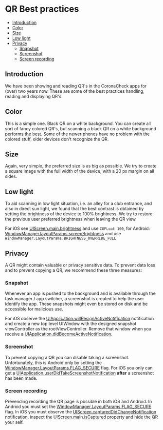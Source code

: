 # QR Best practices

- [Introduction](#introduction)
- [Color](#color)
- [Size](#size)
- [Low light](#low-light)
- [Privacy](#privacy)
  - [Snapshot](#snapshot)
  - [Screenshot](#screenshot)
  - [Screen recording](#screen-recording)

## Introduction

We have been showing and reading QR's in the CoronaCheck apps for (over) two years now. These are some of the best practices handling, reading and displaying QR's.

## Color

This is a simple one. Black QR on a white background. You can create all sort of fancy colored QR's, but scanning a black QR on a white background performs the best. Some of the newer phones have no problem with the colored stuff, older devices don't recognize the QR.

## Size

Again, very simple, the preferred size is as big as possible. We try to create a square image with the full width of the device, with a 20 px margin on all sides.

## Low light

To aid scanning in low light situation, i.e. an alley for a club entrance, and also in direct sun light, we found that the best contrast is obtained by setting the brightness of the device to 100% brightness. We try to restore the previous user preferred brightness when leaving the QR view.

For iOS see [UIScreen.main.brightness](https://developer.apple.com/documentation/uikit/uiscreen/1617830-brightness) and use `CGFLoat 100`, for Android: [WindowManager.layoutParams.screenBrightness](https://developer.android.com/reference/android/view/WindowManager.LayoutParams#screenBrightness) and use `WindowManager.LayoutParams.BRIGHTNESS_OVERRIDE_FULL`

## Privacy

A QR might contain valuable or privacy sensitive data. To prevent data loss and to prevent copying a QR, we recommend these three measures:

### Snapshot

Whenever an app is pushed to the background and is available through the task manager / app switcher, a screenshot is created to help the user identify the app. These snapshots might even be stored on disk and be accessible for malicious use.

For iOS observe the [UIApplication.willResignActiveNotification](https://developer.apple.com/documentation/uikit/uiapplication/1622973-willresignactivenotification) notification and create a new top level UIWindow with the designed snapshot viewController as the rootViewController. Remove that window when you receive a [UIApplication.didBecomeActiveNotification](https://developer.apple.com/documentation/uikit/uiapplication/1622953-didbecomeactivenotification).

### Screenshot

To prevent copying a QR you can disable taking a screenshot. Unfortunately, this is Android only by setting the [WindowManager.LayoutParams.FLAG_SECURE](https://developer.android.com/reference/android/view/WindowManager.LayoutParams#FLAG_SECURE) flag. For iOS you only can get a [UIApplication.userDidTakeScreenshotNotification](https://developer.apple.com/documentation/uikit/uiapplication/1622966-userdidtakescreenshotnotificatio) **after** a screenshot has been made.

### Screen recording

Prevending recording the QR page is possible in both iOS and Android. In Android you must set the [WindowManager.LayoutParams.FLAG_SECURE](https://developer.android.com/reference/android/view/WindowManager.LayoutParams#FLAG_SECURE) flag. In iOS you must observe the [UIScreen.capturedDidChangeNotification](https://developer.apple.com/documentation/uikit/uiscreen/2921652-captureddidchangenotification) notification, inspect the [UIScreen.main.isCaptured](https://developer.apple.com/documentation/uikit/uiscreen/2921651-iscaptured) property and hide the QR your self.
